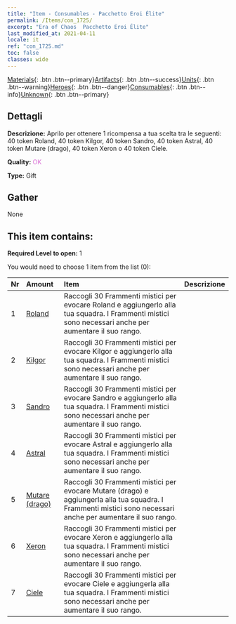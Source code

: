 ```yaml
---
title: "Item - Consumables - Pacchetto Eroi Élite"
permalink: /Items/con_1725/
excerpt: "Era of Chaos  Pacchetto Eroi Élite"
last_modified_at: 2021-04-11
locale: it
ref: "con_1725.md"
toc: false
classes: wide
---
```

 [Materials](/it/Items/){: .btn .btn--primary}[Artifacts](/it/Items/Artifacts/){: .btn .btn--success}[Units](/it/Items/Units/){: .btn .btn--warning}[Heroes](/it/Items/Heroes/){: .btn .btn--danger}[Consumables](/it/Items/Consumables/){: .btn .btn--info}[Unknown](/it/Items/Unknown/){: .btn .btn--primary}

## Dettagli
 **Descrizione:** Aprilo per ottenere 1 ricompensa a tua scelta tra le seguenti: 40 token Roland, 40 token Kilgor, 40 token Sandro, 40 token Astral, 40 token Mutare (drago), 40 token Xeron o 40 token Ciele.

 **Quality:** <span style="color: #DA70D6">OK</span>

 **Type:** Gift

## Gather

  None

## This item contains:

 **Required Level to open:** 1

 You would need to choose 1 item from the list (0):

  | Nr | Amount |     Item    | Descrizione |
  |:---|:-------|:------------|:-----------:|
  | 1 | [Roland](/it/Items/her_362/) | Raccogli 30 Frammenti mistici per evocare Roland e aggiungerlo alla tua squadra. I Frammenti mistici sono necessari anche per aumentare il suo rango. | 
  | 2 | [Kilgor](/it/Items/her_374/) | Raccogli 30 Frammenti mistici per evocare Kilgor e aggiungerlo alla tua squadra. I Frammenti mistici sono necessari anche per aumentare il suo rango. | 
  | 3 | [Sandro](/it/Items/her_371/) | Raccogli 30 Frammenti mistici per evocare Sandro e aggiungerlo alla tua squadra. I Frammenti mistici sono necessari anche per aumentare il suo rango. | 
  | 4 | [Astral](/it/Items/her_388/) | Raccogli 30 Frammenti mistici per evocare Astral e aggiungerlo alla tua squadra. I Frammenti mistici sono necessari anche per aumentare il suo rango. | 
  | 5 | [Mutare (drago)](/it/Items/her_390/) | Raccogli 30 Frammenti mistici per evocare Mutare (drago) e aggiungerla alla tua squadra. I Frammenti mistici sono necessari anche per aumentare il suo rango. | 
  | 6 | [Xeron](/it/Items/her_383/) | Raccogli 30 Frammenti mistici per evocare Xeron e aggiungerlo alla tua squadra. I Frammenti mistici sono necessari anche per aumentare il suo rango. | 
  | 7 | [Ciele](/it/Items/her_382/) | Raccogli 30 Frammenti mistici per evocare Ciele e aggiungerla alla tua squadra. I Frammenti mistici sono necessari anche per aumentare il suo rango. | 
